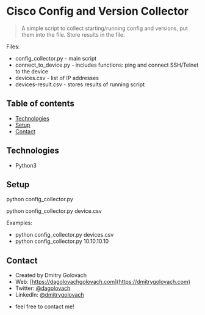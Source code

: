 # Cisco Config and Version Collector
> A simple script to collect starting/running config and versions, put them into the file.
Store results in the file.

Files:
* config_collector.py - main script
* connect_to_device.py - includes functions: ping and connect SSH/Telnet to the device
* devices.csv - list of IP addresses
* devices-result.csv - stores results of running script

## Table of contents
* [Technologies](#technologies)
* [Setup](#setup)
* [Contact](#contact)

## Technologies
* Python3

## Setup
python config_collector.py <IP address>

python config_collector.py device.csv

Examples:
* python config_collector.py devices.csv
* python config_collector.py 10.10.10.10



## Contact
* Created by Dmitry Golovach
* Web: [https://dagolovachgolovach.com](https://dmitrygolovach.com) 
* Twitter: [@dagolovach](https://twitter.com/dagolovach)
* LinkedIn: [@dmitrygolovach](https://www.linkedin.com/in/dmitrygolovach/)

- feel free to contact me!
